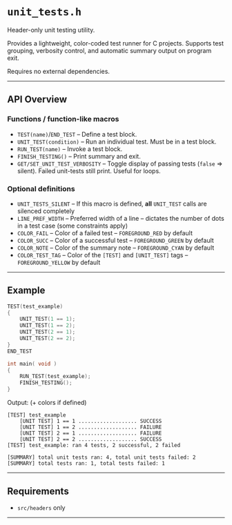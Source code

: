 # `unit_tests.h`

Header-only unit testing utility.

Provides a lightweight, color-coded test runner for C projects.
Supports test grouping, verbosity control, and automatic summary output on program exit.

Requires no external dependencies.

---

## API Overview

### Functions / function-like macros

* `TEST(name)`/`END_TEST` – Define a test block.
* `UNIT_TEST(condition)` – Run an individual test. Must be in a test block.
* `RUN_TEST(name)` – Invoke a test block.
* `FINISH_TESTING()` – Print summary and exit.
* `GET/SET_UNIT_TEST_VERBOSITY` – Toggle display of passing tests (`false` => silent). Failed unit-tests still print.
  Useful for loops.

### Optional definitions

* `UNIT_TESTS_SILENT` – If this macro is defined, **all** `UNIT_TEST` calls are silenced completely
* `LINE_PREF_WIDTH` – Preferred width of a line – dictates the number of dots in a test case (some constraints apply)
* `COLOR_FAIL` – Color of a failed test – `FOREGROUND_RED` by default
* `COLOR_SUCC` – Color of a successful test – `FOREGROUND_GREEN` by default
* `COLOR_NOTE` – Color of the summary note – `FOREGROUND_CYAN` by default
* `COLOR_TEST_TAG` – Color of the `[TEST]` and `[UNIT_TEST]` tags – `FOREGROUND_YELLOW` by default

---

## Example

```c++
TEST(test_example)
{
    UNIT_TEST(1 == 1);
    UNIT_TEST(1 == 2);
    UNIT_TEST(2 == 1);
    UNIT_TEST(2 == 2);
}
END_TEST

int main( void )
{
    RUN_TEST(test_example);
    FINISH_TESTING();
}
```

Output: (+ colors if defined)

```
[TEST] test_example
    [UNIT TEST] 1 == 1 ................... SUCCESS
    [UNIT TEST] 1 == 2 ................... FAILURE
    [UNIT TEST] 2 == 1 ................... FAILURE
    [UNIT TEST] 2 == 2 ................... SUCCESS
[TEST] test_example: ran 4 tests, 2 successful, 2 failed

[SUMMARY] total unit tests ran: 4, total unit tests failed: 2
[SUMMARY] total tests ran: 1, total tests failed: 1
```

---

## Requirements

* `src/headers` only

---
